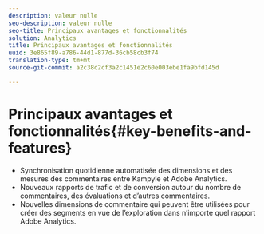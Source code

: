 ```yaml
---
description: valeur nulle
seo-description: valeur nulle
seo-title: Principaux avantages et fonctionnalités
solution: Analytics
title: Principaux avantages et fonctionnalités
uuid: 3e865f89-a786-44d1-877d-36cb58cb3f74
translation-type: tm+mt
source-git-commit: a2c38c2cf3a2c1451e2c60e003ebe1fa9bfd145d

---
```



# Principaux avantages et fonctionnalités{#key-benefits-and-features}

* Synchronisation quotidienne automatisée des dimensions et des mesures des commentaires entre Kampyle et Adobe Analytics.
* Nouveaux rapports de trafic et de conversion autour du nombre de commentaires, des évaluations et d’autres commentaires.
* Nouvelles dimensions de commentaire qui peuvent être utilisées pour créer des segments en vue de l’exploration dans n’importe quel rapport Adobe Analytics.

